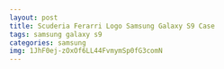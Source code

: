 ```yaml
---
layout: post
title: Scuderia Ferarri Logo Samsung Galaxy S9 Case
tags: samsung galaxy s9
categories: samsung
img: 1JhF0ej-zOxOf6LL44FvmymSp0fG3comN
---
```

